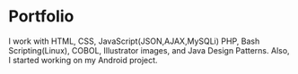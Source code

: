 # Portfolio
I work with HTML, CSS, JavaScript(JSON,AJAX,MySQLi) PHP, Bash Scripting(Linux), COBOL, Illustrator images, and Java Design Patterns. Also, I started working on my Android project.

